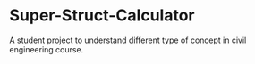 # Super-Struct-Calculator
A student project to understand different type of concept in civil engineering course.
